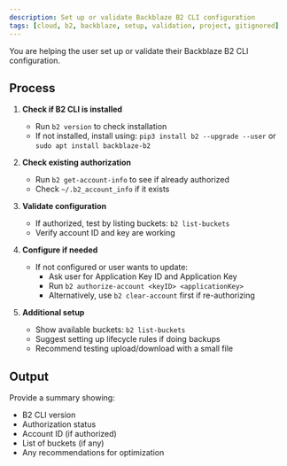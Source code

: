 ```yaml
---
description: Set up or validate Backblaze B2 CLI configuration
tags: [cloud, b2, backblaze, setup, validation, project, gitignored]
---
```


You are helping the user set up or validate their Backblaze B2 CLI configuration.

## Process

1. **Check if B2 CLI is installed**
   - Run `b2 version` to check installation
   - If not installed, install using: `pip3 install b2 --upgrade --user` or `sudo apt install backblaze-b2`

2. **Check existing authorization**
   - Run `b2 get-account-info` to see if already authorized
   - Check `~/.b2_account_info` if it exists

3. **Validate configuration**
   - If authorized, test by listing buckets: `b2 list-buckets`
   - Verify account ID and key are working

4. **Configure if needed**
   - If not configured or user wants to update:
     - Ask user for Application Key ID and Application Key
     - Run `b2 authorize-account <keyID> <applicationKey>`
     - Alternatively, use `b2 clear-account` first if re-authorizing

5. **Additional setup**
   - Show available buckets: `b2 list-buckets`
   - Suggest setting up lifecycle rules if doing backups
   - Recommend testing upload/download with a small file

## Output

Provide a summary showing:
- B2 CLI version
- Authorization status
- Account ID (if authorized)
- List of buckets (if any)
- Any recommendations for optimization
